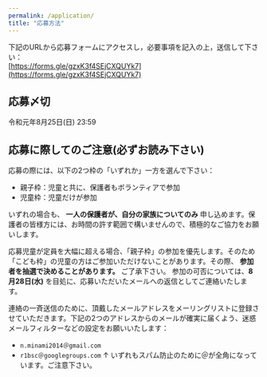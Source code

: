 ```yaml
---
permalink: /application/
title: "応募方法"
---
```

下記のURLから応募フォームにアクセスし，必要事項を記入の上，送信して下さい：  
[https://forms.gle/gzxK3f4SEjCXQUYk7](https://forms.gle/gzxK3f4SEjCXQUYk7)

## 応募〆切
令和元年8月25日(日) 23:59

## 応募に際してのご注意(必ずお読み下さい)

応募の際には、以下の2つ枠の「いずれか」一方を選んで下さい：
- 親子枠：児童と共に、保護者もボランティアで参加
- 児童枠：児童だけが参加

いずれの場合も、 **一人の保護者が、自分の家族についてのみ** 申し込めます。保護者の皆様方には、お時間の許す範囲で構いませんので、積極的なご協力をお願いします。

応募児童が定員を大幅に超える場合、「親子枠」の参加を優先します。そのため「こども枠」の児童の方はご参加いただけないことがあります。その際、 **参加者を抽選で決めることがあります。** ご了承下さい。 参加の可否については、**8月28日(水)** を目処に、応募いただいたメールへの返信としてご連絡いたします。

連絡の一斉送信のために、頂戴したメールアドレスをメーリングリストに登録させていただきます。下記の2つのアドレスからのメールが確実に届くよう、迷惑メールフィルターなどの設定をお願いいたします：
- ```n.minami2014＠gmail.com```　
- ```r1bsc＠googlegroups.com```
↑ いずれもスパム防止のために＠が全角になっています。ご注意下さい。
